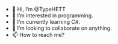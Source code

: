 - 👋 Hi, I’m @TypeHETT
- 👀 I’m interested in programming.
- 🌱 I’m currently learning C#.
- 💞️ I’m looking to collaborate on anything.
- 📫 How to reach me?

<!---
TypeHETT/TypeHETT is a ✨ special ✨ repository because its `README.md` (this file) appears on your GitHub profile.
You can click the Preview link to take a look at your changes.
--->
